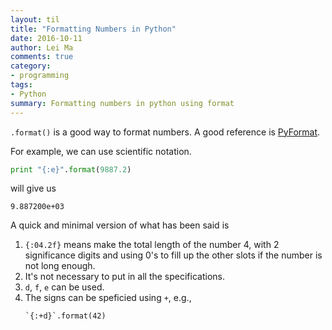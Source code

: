 ```yaml
---
layout: til
title: "Formatting Numbers in Python"
date: 2016-10-11
author: Lei Ma
comments: true
category:
- programming
tags:
- Python
summary: Formatting numbers in python using format
---
```



`.format()` is a good way to format numbers. A good reference is [PyFormat](https://pyformat.info/).

For example, we can use scientific notation.

```python
print "{:e}".format(9887.2)
```

will give us

```
9.887200e+03
```

A quick and minimal version of what has been said is

1. ``{:04.2f}`` means make the total length of the number 4, with 2 significance digits and using 0's to fill up the other slots if the number is not long enough.
2. It's not necessary to put in all the specifications.
3. `d`, `f`, `e` can be used.
4. The signs can be speficied using `+`, e.g.,
   ```
   `{:+d}`.format(42)
   ```
